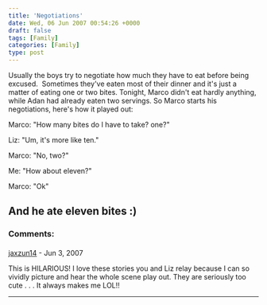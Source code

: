 ```yaml
---
title: 'Negotiations'
date: Wed, 06 Jun 2007 00:54:26 +0000
draft: false
tags: [Family]
categories: [Family]
type: post
---
```


Usually the boys try to negotiate how much they have to eat before being excused.  Sometimes they've eaten most of their dinner and it's just a matter of eating one or two bites. Tonight, Marco didn't eat hardly anything, while Adan had already eaten two servings. So Marco starts his negotiations, here's how it played out:

Marco: "How many bites do I have to take? one?"

Liz: "Um, it's more like ten."

Marco: "No, two?"

Me: "How about eleven?"

Marco: "Ok"

And he ate eleven bites :)
---
### Comments:
####
[jaxzun14](http://jaxzun14.wordpress.com/ "jacquie.moreno@gmail.com") - <time datetime="2007-06-06 22:30:11">Jun 3, 2007</time>

This is HILARIOUS! I love these stories you and Liz relay because I can so vividly picture and hear the whole scene play out. They are seriously too cute . . . It always makes me LOL!!
<hr />

